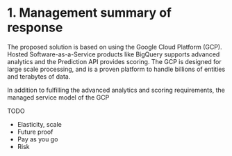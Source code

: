 # 1. Management summary of response

The proposed solution is based on using the Google Cloud Platform (GCP). Hosted Software-as-a-Service products like BigQuery supports advanced analytics and the Prediction API provides scoring. The GCP is designed for large scale processing, and is a proven platform to handle billions of entities and terabytes of data.

In addition to fulfilling the advanced analytics and scoring requirements, the managed service model of the GCP 

TODO
* Elasticity, scale
* Future proof
* Pay as you go
* Risk